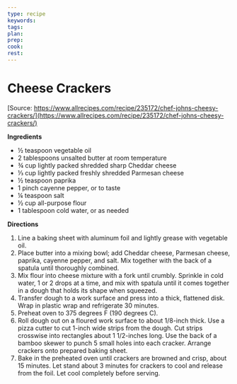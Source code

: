 ```yaml
---
type: recipe
keywords:
tags:
plan:
prep:
cook:
rest:
---
```


# Cheese Crackers

[Source: https://www.allrecipes.com/recipe/235172/chef-johns-cheesy-crackers/](https://www.allrecipes.com/recipe/235172/chef-johns-cheesy-crackers/)

**Ingredients**

- ½ teaspoon vegetable oil
- 2 tablespoons unsalted butter at room temperature
- ¾ cup lightly packed shredded sharp Cheddar cheese
- ⅓ cup lightly packed freshly shredded Parmesan cheese
- ½ teaspoon paprika
- 1 pinch cayenne pepper, or to taste
- ¼ teaspoon salt
- ½ cup all-purpose flour
- 1 tablespoon cold water, or as needed

**Directions**

1. Line a baking sheet with aluminum foil and lightly grease with vegetable oil.
1. Place butter into a mixing bowl; add Cheddar cheese, Parmesan cheese, paprika, cayenne pepper, and salt. Mix together with the back of a spatula until thoroughly combined.
1. Mix flour into cheese mixture with a fork until crumbly. Sprinkle in cold water, 1 or 2 drops at a time, and mix with spatula until it comes together in a dough that holds its shape when squeezed.
1. Transfer dough to a work surface and press into a thick, flattened disk. Wrap in plastic wrap and refrigerate 30 minutes.
1. Preheat oven to 375 degrees F (190 degrees C).
1. Roll dough out on a floured work surface to about 1/8-inch thick. Use a pizza cutter to cut 1-inch wide strips from the dough. Cut strips crosswise into rectangles about 1 1/2-inches long. Use the back of a bamboo skewer to punch 5 small holes into each cracker. Arrange crackers onto prepared baking sheet.
1. Bake in the preheated oven until crackers are browned and crisp, about 15 minutes. Let stand about 3 minutes for crackers to cool and release from the foil. Let cool completely before serving.
